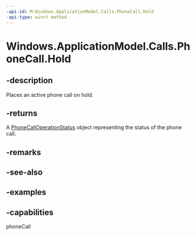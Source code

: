 ```yaml
---
-api-id: M:Windows.ApplicationModel.Calls.PhoneCall.Hold
-api-type: winrt method
---
```


# Windows.ApplicationModel.Calls.PhoneCall.Hold

<!--
public Windows.ApplicationModel.Calls.PhoneCallOperationStatus Hold ();
-->

## -description

Places an active phone call on hold.

## -returns

A [PhoneCallOperationStatus](/uwp/api/windows.applicationmodel.calls.phonecalloperationstatus) object representing the status of the phone call.

## -remarks

## -see-also

## -examples

## -capabilities
phoneCall
